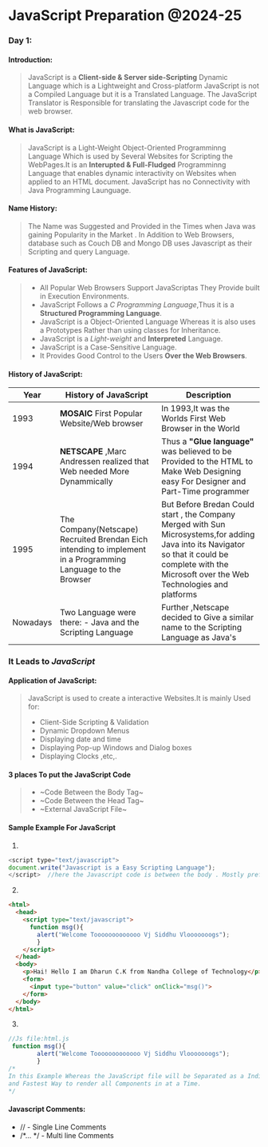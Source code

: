 
JavaScript Preparation @2024-25
======

###  Day 1:

####  Introduction:

>JavaScript  is a **Client-side & Server side-Scripting** Dynamic Language which is a Lightweight and Cross-platform JavaScript is not a Compiled Language but it is a Translated Language.
>The JavaScript Translator is Responsible for translating the Javascript code for the web browser.

####  What is JavaScript:
>  JavaScript is a Light-Weight Object-Oriented Programminng Language Which is used by Several Websites for Scripting the WebPages.It is an **Interupted & Full-Fludged** Programminng Language
> that enables dynamic interactivity on Websites when applied to an HTML document. JavaScript has no Connectivity with Java Programming Launguage.

####  Name History:
>  The Name was Suggested and Provided in the  Times when Java was gaining Popularity in the Market . In Addition to Web Browsers, database such  as Couch DB and Mongo DB uses Javascript as their Scripting and query Language.

####  Features of JavaScript:
>  -  All Popular Web Browsers Support JavaScriptas They Provide built in Execution Environments.
>  -  JavaScript Follows a *C Programming Language*,Thus it is a **Structured Programming Language**.
>  -  JavaScript is a Object-Oriented Language Whereas it is also uses a Prototypes Rather than using classes for Inheritance.
>  -  JavaScript is a *Light-weight* and **Interpreted** Language.
>  -  JavaScript is a Case-Sensitive Language.
>  -  It Provides Good Control to the Users **Over the Web Browsers**.

####  History of JavaScript:
| Year | History of JavaScript | Description |
|----- | --------------------- | -------------|
| 1993 | **MOSAIC** First Popular Website/Web browser | In 1993,It was the Worlds First Web Browser in the World |
|  1994 |  **NETSCAPE** ,Marc Andressen realized that Web needed More Dynammically | Thus a **"Glue language"** was believed  to be Provided to the HTML to Make Web Designing easy For Designer and Part-Time programmer|
| 1995| The Company(Netscape) Recruited Brendan Eich intending to implement in a Programming Language to the Browser| But Before Bredan Could start , the Company Merged with Sun Microsystems,for adding Java into its Navigator so that it could be  complete with the Microsoft over the Web Technologies and platforms|
|Nowadays| Two Language were there:  -  Java and the Scripting Language| Further ,Netscape decided to Give a similar name to the Scripting Language as Java's|
###  It Leads to  ***JavaScript***

####  Application of JavaScript:
>JavaScript is used to create a interactive Websites.It is mainly Used for:
>
> +  Client-Side Scripting & Validation
> +  Dynamic Dropdown Menus
> +  Displaying date and time
> +  Displaying Pop-up Windows and Dialog boxes
> +  Displaying Clocks ,etc,.

####  3 places To put the JavaScript Code
> -  ~Code Between the Body Tag~
> -  ~Code Between the Head Tag~
> -  ~External JavaScript File~

####  Sample Example For JavaScript
  1.
  ```javascript
<script type="text/javascript">
  document.write("Javascript is a Easy Scripting Language");
</script>  //here the Javascript code is between the body . Mostly prefer in the above of the end of the Body Loop
```
2.
```html
<html>
  <head>
    <script type="text/javascript">
      function msg(){
        alert("Welcome Tooooooooooooo Vj Siddhu Vlooooooogs");
        }
    </script>
  </head>
  <body>
    <p>Hai! Hello I am Dharun C.K from Nandha College of Technology</p>
    <form>
      <input type="button" value="click" onClick="msg()">
    </form>
  </body>
</html>
```

3.
```javascript
//Js file:html.js
 function msg(){
        alert("Welcome Tooooooooooooo Vj Siddhu Vlooooooogs");
        }
/*
In this Example Whereas the JavaScript file will be Separated as a Individual File for Efficient
and Fastest Way to render all Components in at a Time.
*/
```

####  Javascript Comments:
 +  //        -       Single Line Comments
 +  /*...
     */       -       Multi line Comments
